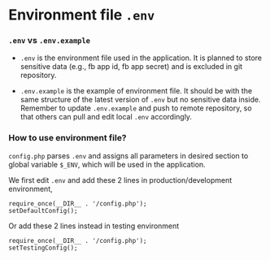 # Environment file `.env`

### `.env` vs `.env.example`
* `.env` is the environment file used in the application. It is planned to store sensitive data (e.g., fb app id, fb app secret) and is excluded in git repository.

* `.env.example` is the example of environment file. It should be with the same structure of the latest version of `.env` but no sensitive data inside. Remember to update `.env.example` and push to remote repository, so that others can pull and edit local `.env` accordingly.

### How to use environment file?

`config.php` parses `.env` and assigns all parameters in desired section to global variable `$_ENV`, which will be used in the application.

We first edit `.env` and add these 2 lines in production/development environment,

    require_once(__DIR__ . '/config.php');
    setDefaultConfig();

Or add these 2 lines instead in testing environment

    require_once(__DIR__ . '/config.php');
    setTestingConfig();
